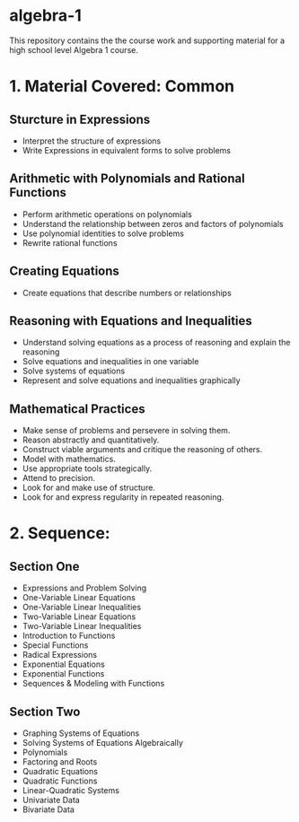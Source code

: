 # algebra-1

This repository contains the the course work and supporting material for a high school level Algebra 1 course. 

# 1. Material Covered: Common 

## Sturcture in Expressions
* Interpret the structure of expressions
* Write Expressions in equivalent forms to solve problems

## Arithmetic with Polynomials and Rational Functions

* Perform arithmetic operations on polynomials
* Understand the relationship between zeros and factors of polynomials
* Use polynomial identities to solve problems
* Rewrite rational functions

## Creating Equations

* Create equations that describe numbers or relationships

## Reasoning with Equations and Inequalities

* Understand solving equations as a process of reasoning and explain the reasoning
* Solve equations and inequalities in one variable
* Solve systems of equations
* Represent and solve equations and inequalities graphically

## Mathematical Practices

* Make sense of problems and persevere in solving them.
* Reason abstractly and quantitatively.
* Construct viable arguments and critique the reasoning of others.
* Model with mathematics.
* Use appropriate tools strategically.
* Attend to precision.
* Look for and make use of structure.
* Look for and express regularity in repeated reasoning.

# 2. Sequence: 
## Section One
* Expressions and Problem Solving
* One-Variable Linear Equations
* One-Variable Linear Inequalities
* Two-Variable Linear Equations
* Two-Variable Linear Inequalities
* Introduction to Functions
* Special Functions 
* Radical Expressions
* Exponential Equations
* Exponential Functions
* Sequences & Modeling with Functions

## Section Two
* Graphing Systems of Equations
* Solving Systems of Equations Algebraically
* Polynomials
* Factoring and Roots
* Quadratic Equations
* Quadratic Functions
* Linear-Quadratic Systems
* Univariate Data
* Bivariate Data

